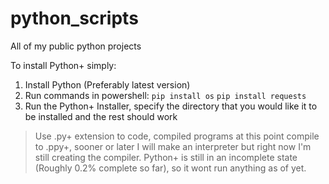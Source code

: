 # python_scripts
All of my public python projects

To install Python+ simply:

1. Install Python (Preferably latest version)
2. Run commands in powershell:
```pip install os```
```pip install requests```
3. Run the Python+ Installer, specify the directory that you would like it to be installed and the rest should work


> Use .py+ extension to code, compiled programs at this point compile to .ppy+, sooner or later I will make an interpreter but right now I'm still creating the compiler.
> Python+ is still in an incomplete state (Roughly 0.2% complete so far), so it wont run anything as of yet.
